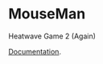 # MouseMan
Heatwave Game 2 (Again)

[Documentation](https://docs.google.com/document/d/10MtXa1R_pQmDzW8VA7yDCjIlYvsHM4tR0COo_TaCDeE/edit#).

